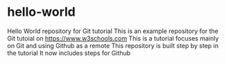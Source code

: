 # hello-world
Hello World repository for Git tutorial
This is an example repository for the Git tutoial on https://www.w3schools.com
This is a tutorial focuses mainly on Git and using Github as a remote 
This repository is built step by step in the tutorial
It now includes steps for Github
